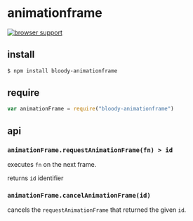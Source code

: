 # animationframe

[![browser support](https://ci.testling.com/bloodyowl/animationframe.png)
](https://ci.testling.com/bloodyowl/animationframe)

## install

```sh
$ npm install bloody-animationframe
```

## require

```javascript
var animationFrame = require("bloody-animationframe")
```

## api

### `animationFrame.requestAnimationFrame(fn) > id`

executes `fn` on the next frame.

returns `id` identifier

### `animationFrame.cancelAnimationFrame(id)`

cancels the `requestAnimationFrame` that returned the given `id`. 
